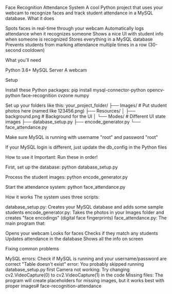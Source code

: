 Face Recognition Attendance System
A cool Python project that uses your webcam to recognize faces and track student attendance in a MySQL database.
What it does

Spots faces in real-time through your webcam
Automatically logs attendance when it recognizes someone
Shows a nice UI with student info when someone is recognized
Stores everything in a MySQL database
Prevents students from marking attendance multiple times in a row (30-second cooldown)

What you'll need

Python 3.6+
MySQL Server
A webcam

Setup

Install these Python packages:
pip install mysql-connector-python opencv-python face-recognition cvzone numpy

Set up your folders like this:
your_project_folder/
├── Images/                  # Put student photos here (named like 123456.png)
├── Resources/
│   ├── background.png       # Background for the UI
│   └── Modes/               # Different UI state images
├── database_setup.py
├── encode_generator.py
└── face_attendance.py

Make sure MySQL is running with username "root" and password "root"

If your MySQL login is different, just update the db_config in the Python files



How to use it
Important: Run these in order!

First, set up the database:
python database_setup.py

Process the student images:
python encode_generator.py

Start the attendance system:
python face_attendance.py


How it works
The system uses three scripts:

database_setup.py: Creates your MySQL database and adds some sample students
encode_generator.py: Takes the photos in your Images folder and creates "face encodings" (digital face fingerprints)
face_attendance.py: The main program that:

Opens your webcam
Looks for faces
Checks if they match any students
Updates attendance in the database
Shows all the info on screen



Fixing common problems

MySQL errors: Check if MySQL is running and your username/password are correct
"Table doesn't exist" error: You probably skipped running database_setup.py first
Camera not working: Try changing cv2.VideoCapture(0) to cv2.VideoCapture(1) in the code
Missing files: The program will create placeholders for missing images, but it works best with proper images# face-recognition-attendance
